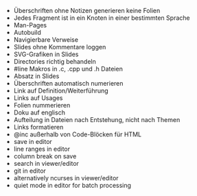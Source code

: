 * Überschriften ohne Notizen generieren keine Folien
* Jedes Fragment ist in ein Knoten in einer bestimmten Sprache
* Man-Pages
* Autobuild
* Navigierbare Verweise
* Slides ohne Kommentare loggen
* SVG-Grafiken in Slides
* Directories richtig behandeln
* #line Makros in .c, .cpp und .h Dateien
* Absatz in Slides
* Überschriften automatisch numerieren
* Link auf Definition/Weiterführung
* Links auf Usages
* Folien nummerieren
* Doku auf englisch
* Aufteilung in Dateien nach Entstehung, nicht nach Themen
* Links formatieren
* @inc außerhalb von Code-Blöcken für HTML
* save in editor
* line ranges in editor
* column break on save
* search in viewer/editor
* git in editor
* alternatively ncurses in viewer/editor
* quiet mode in editor for batch processing
